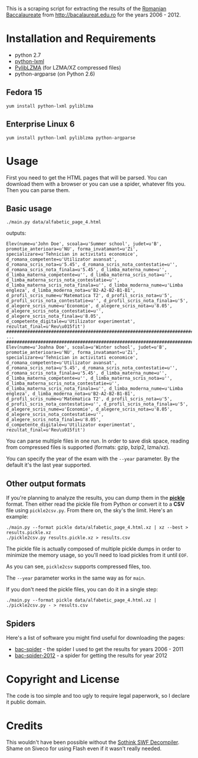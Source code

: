 This is a scraping script for extracting the results of the
[Romanian Baccalaureate][bac] from http://bacalaureat.edu.ro for the years
2006 - 2012.

[bac]: http://en.wikipedia.org/wiki/Romanian_Baccalaureate

Installation and Requirements
=============================

 - python 2.7
 - [python-lxml](http://lxml.de/)
 - [PylibLZMA](https://launchpad.net/pyliblzma) (for LZMA/XZ compressed files)
 - python-argparse (on Python 2.6)

Fedora 15
---------

    yum install python-lxml pyliblzma

Enterprise Linux 6
------------------

    yum install python-lxml pyliblzma python-argparse


Usage
=====

First you need to get the HTML pages that will be parsed. You can download them
with a browser or you can use a spider, whatever fits you. Then you can parse
them.


Basic usage
-----------

    ./main.py data/alfabetic_page_4.html

outputs:

    Elev(nume=u'John Doe', scoala=u'Summer school', judet=u'B', promotie_anterioara=u'NU', forma_invatamant=u'Zi', specializare=u'Tehnician in activitati economice', d_romana_competente=u'Utilizator avansat', d_romana_scris_nota=u'5.45', d_romana_scris_nota_contestatie=u'', d_romana_scris_nota_finala=u'5.45', d_limba_materna_nume=u'', d_limba_materna_competente=u'', d_limba_materna_scris_nota=u'', d_limba_materna_scris_nota_contestatie=u'', d_limba_materna_scris_nota_finala=u'', d_limba_moderna_nume=u'Limba engleza', d_limba_moderna_nota=u'B2-A2-B2-B1-B1', d_profil_scris_nume=u'Matematica T2', d_profil_scris_nota=u'5', d_profil_scris_nota_contestatie=u'', d_profil_scris_nota_finala=u'5', d_alegere_scris_nume=u'Economie', d_alegere_scris_nota=u'8.05', d_alegere_scris_nota_contestatie=u'', d_alegere_scris_nota_finala=u'8.05', d_competente_digitale=u'Utilizator experimentat', rezultat_final=u'Reu\u015fit')
    #######################################################################
    ...
    #######################################################################
    Elev(nume=u'Joahna Doe', scoala=u'Winter school', judet=u'B', promotie_anterioara=u'NU', forma_invatamant=u'Zi', specializare=u'Tehnician in activitati economice', d_romana_competente=u'Utilizator avansat', d_romana_scris_nota=u'5.45', d_romana_scris_nota_contestatie=u'', d_romana_scris_nota_finala=u'5.45', d_limba_materna_nume=u'', d_limba_materna_competente=u'', d_limba_materna_scris_nota=u'', d_limba_materna_scris_nota_contestatie=u'', d_limba_materna_scris_nota_finala=u'', d_limba_moderna_nume=u'Limba engleza', d_limba_moderna_nota=u'B2-A2-B2-B1-B1', d_profil_scris_nume=u'Matematica T2', d_profil_scris_nota=u'5', d_profil_scris_nota_contestatie=u'', d_profil_scris_nota_finala=u'5', d_alegere_scris_nume=u'Economie', d_alegere_scris_nota=u'8.05', d_alegere_scris_nota_contestatie=u'', d_alegere_scris_nota_finala=u'8.05', d_competente_digitale=u'Utilizator experimentat', rezultat_final=u'Reu\u015fit')

You can parse multiple files in one run. In order to save disk space, reading
from compressed files is supported (formats: gzip, bzip2, lzma/xz).

You can specify the year of the exam with the `--year` parameter. By the
default it's the last year supported.

Other output formats
--------------------

If you're planning to analyze the results, you can dump them in the
**[pickle]** format. Then either read the pickle file from Python or convert it
to a **CSV** file using `pickle2csv.py`. From there on, the sky's the limit.
Here's an example:

    ./main.py --format pickle data/alfabetic_page_4.html.xz | xz --best > results.pickle.xz
    ./pickle2csv.py results.pickle.xz > results.csv

The pickle file is actually composed of multiple pickle dumps in order to
minimize the memory usage, so you'll need to load pickles from it until `EOF`.

As you can see, `pickle2csv` supports compressed files, too.

The `--year` parameter works in the same way as for `main`.

If you don't need the pickle files, you can do it in a single step:

    ./main.py --format pickle data/alfabetic_page_4.html.xz | ./pickle2csv.py - > results.csv

[pickle]: http://docs.python.org/library/pickle.html

Spiders
-------

Here's a list of software you might find useful for downloading the pages:

 * [bac-spider](https://github.com/ciupicri/bac-spider) - the spider I used to
   get the results for years 2006 - 2011
 * [bac-spider-2012](https://github.com/diana-coman/bac-spider-2012) - a
   spider for getting the results for year 2012

Copyright and License
=====================

The code is too simple and too ugly to require legal paperwork, so I declare
it public domain.


Credits
=======

This wouldn't have been possible without the [Sothink SWF Decompiler]. Shame on
Siveco for using Flash even if it wasn't really needed.

[Sothink SWF Decompiler]: http://www.sothink.com/product/flashdecompiler/
